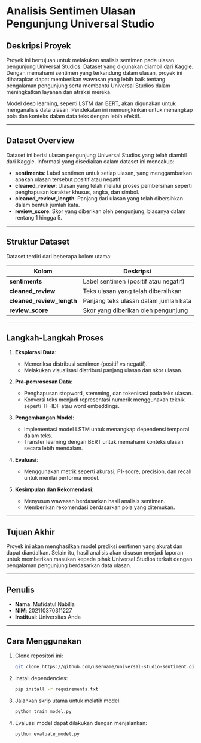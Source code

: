 # Analisis Sentimen Ulasan Pengunjung Universal Studio

## Deskripsi Proyek

Proyek ini bertujuan untuk melakukan analisis sentimen pada ulasan pengunjung Universal Studios. Dataset yang digunakan diambil dari [Kaggle](https://www.kaggle.com/datasets/dwiknrd/reviewuniversalstudio). Dengan memahami sentimen yang terkandung dalam ulasan, proyek ini diharapkan dapat memberikan wawasan yang lebih baik tentang pengalaman pengunjung serta membantu Universal Studios dalam meningkatkan layanan dan atraksi mereka.

Model deep learning, seperti LSTM dan BERT, akan digunakan untuk menganalisis data ulasan. Pendekatan ini memungkinkan untuk menangkap pola dan konteks dalam data teks dengan lebih efektif.

---

## Dataset Overview

Dataset ini berisi ulasan pengunjung Universal Studios yang telah diambil dari Kaggle. Informasi yang disediakan dalam dataset ini mencakup:

- **sentiments**: Label sentimen untuk setiap ulasan, yang menggambarkan apakah ulasan tersebut positif atau negatif.
- **cleaned_review**: Ulasan yang telah melalui proses pembersihan seperti penghapusan karakter khusus, angka, dan simbol.
- **cleaned_review_length**: Panjang dari ulasan yang telah dibersihkan dalam bentuk jumlah kata.
- **review_score**: Skor yang diberikan oleh pengunjung, biasanya dalam rentang 1 hingga 5.

---

## Struktur Dataset

Dataset terdiri dari beberapa kolom utama:

| Kolom                 | Deskripsi                                                                 |
|-----------------------|---------------------------------------------------------------------------|
| **sentiments**        | Label sentimen (positif atau negatif)                                     |
| **cleaned_review**    | Teks ulasan yang telah dibersihkan                                       |
| **cleaned_review_length** | Panjang teks ulasan dalam jumlah kata                                  |
| **review_score**      | Skor yang diberikan oleh pengunjung                                      |

---

## Langkah-Langkah Proses

1. **Eksplorasi Data**: 
   - Memeriksa distribusi sentimen (positif vs negatif).
   - Melakukan visualisasi distribusi panjang ulasan dan skor ulasan.

2. **Pra-pemrosesan Data**:
   - Penghapusan stopword, stemming, dan tokenisasi pada teks ulasan.
   - Konversi teks menjadi representasi numerik menggunakan teknik seperti TF-IDF atau word embeddings.

3. **Pengembangan Model**:
   - Implementasi model LSTM untuk menangkap dependensi temporal dalam teks.
   - Transfer learning dengan BERT untuk memahami konteks ulasan secara lebih mendalam.

4. **Evaluasi**:
   - Menggunakan metrik seperti akurasi, F1-score, precision, dan recall untuk menilai performa model.

5. **Kesimpulan dan Rekomendasi**:
   - Menyusun wawasan berdasarkan hasil analisis sentimen.
   - Memberikan rekomendasi berdasarkan pola yang ditemukan.

---

## Tujuan Akhir

Proyek ini akan menghasilkan model prediksi sentimen yang akurat dan dapat diandalkan. Selain itu, hasil analisis akan disusun menjadi laporan untuk memberikan masukan kepada pihak Universal Studios terkait dengan pengalaman pengunjung berdasarkan data ulasan.

---

## Penulis

- **Nama**: Mufidatul Nabilla
- **NIM**: 202110370311227
- **Institusi**: Universitas Anda

---

## Cara Menggunakan

1. Clone repositori ini:
   ```bash
   git clone https://github.com/username/universal-studio-sentiment.git
   ```
2. Install dependencies:
   ```bash
   pip install -r requirements.txt
   ```
3. Jalankan skrip utama untuk melatih model:
   ```bash
   python train_model.py
   ```
4. Evaluasi model dapat dilakukan dengan menjalankan:
   ```bash
   python evaluate_model.py
   ```

